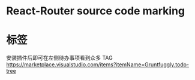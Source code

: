 # React-Router source code marking


# 标签

安装插件后即可在左侧待办事项看到众多 TAG
https://marketplace.visualstudio.com/items?itemName=Gruntfuggly.todo-tree

